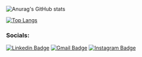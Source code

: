 ![Anurag's GitHub stats](https://github-readme-stats.vercel.app/api?username=bweam&show_icons=true&bg_color=30,e96443,904e95&title_color=fff&text_color=fff&hide=issues)

[![Top Langs](https://github-readme-stats.vercel.app/api/top-langs/?username=bweam&layout=compact&bg_color=30,e96443,904e95&title_color=fff&text_color=fff)](https://github.com/anuraghazra/github-readme-stats)

### Socials:
[![Linkedin Badge](https://img.shields.io/badge/-supatachv-white?style=flat-square&color=blue&labelColor=white&logo=Linkedin&logoColor=blue&link=https://www.linkedin.com/in/supatachv/)](https://www.linkedin.com/in/supatachv/)
[![Gmail Badge](https://img.shields.io/badge/-supatachbeam@gmail-c14438?style=flat-square&labelColor=white&color=c14438&logo=Gmail&logoColor=c14438&link=mailto:supatachbeam@gmail.com)](mailto:supatachbeam@gmail.com)
[![Instagram Badge](https://img.shields.io/badge/-beamybemmyunderthehill-bc2a8d?style=flat-square&labelColor=white&color=bc2a8d&logo=Instagram&logoColor=-bc2a8d&link=https://www.instagram.com/beamybemmyunderthehill/)](https://www.instagram.com/beamybemmyunderthehill/)
